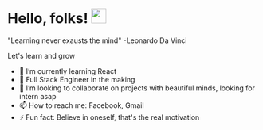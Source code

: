 
# Hello, folks! <img src="https://raw.githubusercontent.com/MartinHeinz/MartinHeinz/master/wave.gif" width="30px">
"Learning never exausts the mind" -Leonardo Da Vinci

Let's learn and grow
- 🔭 I’m currently learning React
- 🌱 Full Stack Engineer in the making
- 👯 I’m looking to collaborate on projects with beautiful minds, looking for intern asap
- 📫 How to reach me: Facebook, Gmail
- ⚡ Fun fact: Believe in oneself, that's the real motivation



